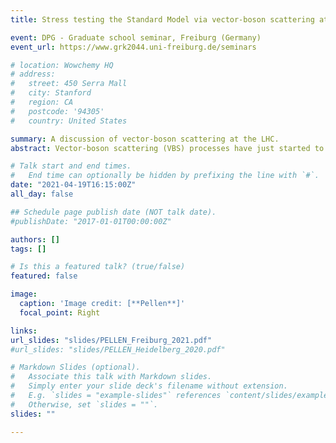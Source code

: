 ```yaml
---
title: Stress testing the Standard Model via vector-boson scattering at the LHC

event: DPG - Graduate school seminar, Freiburg (Germany)
event_url: https://www.grk2044.uni-freiburg.de/seminars

# location: Wowchemy HQ
# address:
#   street: 450 Serra Mall
#   city: Stanford
#   region: CA
#   postcode: '94305'
#   country: United States

summary: A discussion of vector-boson scattering at the LHC.
abstract: Vector-boson scattering (VBS) processes have just started to be measured at the Large Hadron Collider (LHC). This is particularly exciting because this class of processes has been thought to be a possible window to new physics. But VBS is also interesting in its own right because it probes the Standard Model in extreme phase-space regions at high energy. The measurement of such processes is particularly challenging due to their low rates and large background. In this talk, I review necessary theoretical inputs to perform such measurements.

# Talk start and end times.
#   End time can optionally be hidden by prefixing the line with `#`.
date: "2021-04-19T16:15:00Z"
all_day: false

## Schedule page publish date (NOT talk date).
#publishDate: "2017-01-01T00:00:00Z"

authors: []
tags: []

# Is this a featured talk? (true/false)
featured: false

image:
  caption: 'Image credit: [**Pellen**]'
  focal_point: Right

links:
url_slides: "slides/PELLEN_Freiburg_2021.pdf"
#url_slides: "slides/PELLEN_Heidelberg_2020.pdf"

# Markdown Slides (optional).
#   Associate this talk with Markdown slides.
#   Simply enter your slide deck's filename without extension.
#   E.g. `slides = "example-slides"` references `content/slides/example-slides.md`.
#   Otherwise, set `slides = ""`.
slides: ""

---
```

